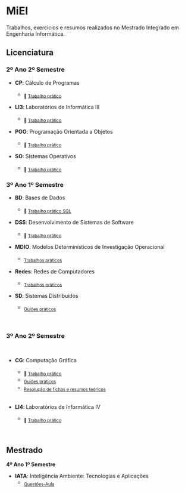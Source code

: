 # MiEI
Trabalhos, exercícios e resumos realizados no Mestrado Integrado em Engenharia Informática.


## **Licenciatura**

### **2º Ano 2º Semestre**
- **CP**: Cálculo de Programas
  - <sub> :pushpin: [Trabalho prático](https://github.com/joanafonsogomes/CP) </sub>

- **LI3**: Laboratórios de Informática III
  - <sub> :pushpin: [Trabalho prático](https://github.com/joanafonsogomes/LI3) </sub>

- **POO**: Programação Orientada a Objetos
  - <sub> :pushpin: [Trabalho prático](https://github.com/joanafonsogomes/POO) </sub>

- **SO**: Sistemas Operativos
   - <sub> :pushpin: [Trabalho prático](https://github.com/joanafonsogomes/SO) </sub>


### **3º Ano 1º Semestre**
- **BD**: Bases de Dados
  - <sub> :pushpin: [Trabalho prático SQL](https://github.com/joanafonsogomes/BD_SQL) </sub>

- **DSS**: Desenvolvimento de Sistemas de Software
  - <sub> :pushpin: [Trabalho prático](https://github.com/joanafonsogomes/DSS) </sub>

- **MDIO**: Modelos Determinísticos de Investigação Operacional
  - <sub> [Trabalhos práticos](https://github.com/joanafonsogomes/miei/tree/master/MDIO) </sub>  

- **Redes**: Redes de Computadores
  - <sub> [Trabalhos práticos](https://github.com/joanafonsogomes/miei/tree/master/REDES) </sub>  

- **SD**: Sistemas Distribuídos
  - <sub> [Guiões práticos](https://github.com/joanafonsogomes/miei/tree/master/SD) </sub>  

</br>

### **3º Ano 2º Semestre**

<br/>

- **CG**: Computação Gráfica
  - <sub> :pushpin: [Trabalho prático](https://github.com/joanafonsogomes/CG) </sub>
  - <sub> [Guiões práticos](https://github.com/joanafonsogomes/miei/tree/master/CG/Guioes) </sub>
  - <sub> [Resolução de fichas e resumos teóricos](https://github.com/joanafonsogomes/miei/tree/master/CG/Fichas%26Resumos) </sub>
  
  <br/>
  
- **LI4**: Laboratórios de Informática IV
  - <sub> :pushpin: [Trabalho prático](https://github.com/joanafonsogomes/LI4) </sub>

<br/>

## **Mestrado**

**4º Ano 1º Semestre**
- **IATA**: Inteligência Ambiente: Tecnologias e Aplicações
  - <sub> [Questões-Aula](https://github.com/joanafonsogomes/miei/tree/master/IATA) </sub>
